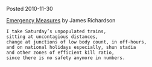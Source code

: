 Posted 2010-11-30

[Emergency Measures](http://www.narrativemagazine.com/node/104518) by James Richardson


	I take Saturday’s unpopulated trains,
	sitting at uncontagious distances,
	change at junctions of low body count, in off-hours,
	and on national holidays especially, shun stadia
	and other zones of efficient kill ratio,
	since there is no safety anymore in numbers.

